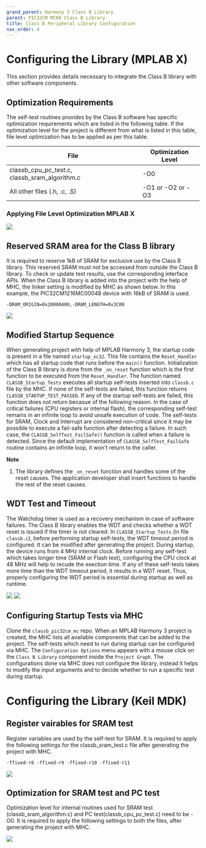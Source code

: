 ```yaml
---
grand_parent: Harmony 3 Class B Library
parent: PIC32CM MC00 Class B Library
title: Class B Peripheral Library Configuration
nav_order: 4
---
```


# Configuring the Library (MPLAB X)

This section provides details necessary to integrate the Class B library with other software components.

## Optimization Requirements

The self-test routines provides by the Class B software has specific optimization requirements which are
listed in the following table. If the optimization level for the project is different from what is listed
in this table, file level optimization has to be applied as per this table.

| File | Optimization Level |
|-|-|
| classb_cpu_pc_test.c, classb_sram_algorithm.c | -O0 |
| All other files (.h, .c, .S) | -O1 or -O2 or -O3 |

### Applying File Level Optimization MPLAB X

![](./images/MPLABX_file_optimization.png)

## Reserved SRAM area for the Class B library

It is required to reserve 1kB of SRAM for exclusive use by the Class B library.
This reserved SRAM must not be accessed from outside the Class B library.
To check or update test results, use the corresponding interface APIs.
When the Class B library is added into the project with the help of MHC, the linker setting is modified by MHC as shown below.
In this example, the PIC32CM1216MC00048 device with 16kB of SRAM is used.

`-DRAM_ORIGIN=0x20000400,-DRAM_LENGTH=0x3C00`

![](./images/xc32_ld_SRAM_Reserve_pic32cm.png)


## Modified Startup Sequence

When generating project with help of MPLAB Harmony 3, the startup code is present in a file named `startup_xc32`.
This file contains the `Reset_Handler` which has all startup code that runs before the `main()` function.
Initialization of the Class B library is done from the `_on_reset` function which is the first function
to be executed from the `Reset_Handler`. The function named `CLASSB_Startup_Tests` executes all startup self-tests
inserted into `classb.c` file by the MHC. If none of the self-tests are failed, this function returns
`CLASSB_STARTUP_TEST_PASSED`. If any of the startup self-tests are failed, this function does not return becasue
of the following reason.
In the case of critical failures (CPU registers or internal flash),
the corresponding self-test remains in an infinite loop to avoid unsafe execution of code.
The self-tests for SRAM, Clock and Interrupt are considered non-critical since it may be possible to execute
a fail-safe function after detecting a failure. In such case, the `CLASSB_SelfTest_FailSafe()` function is
called when a failure is detected. Since the default implementation of `CLASSB_SelfTest_FailSafe` routine
contains an infinite loop, it won't return to the caller. 

**Note**
1. The library defines the `_on_reset` function and handles some of the reset causes.
The application developer shall insert functions to handle the rest of the reset causes.


## WDT Test and Timeout

The Watchdog timer is used as a recovery mechanism in case of software failures.
The Class B library enables the WDT and checks whether a WDT reset is issued if the timer is not cleared.
In `CLASSB_Startup_Tests` (in file `classb.c`), before performing startup self-tests, the WDT timeout period is configured.
It can be modified after generating the project.
During startup, the device runs from 4 MHz internal clock. Before running any self-test which takes longer time
(SRAM or Flash test), configuring the CPU clock at 48 MHz will help to recude the exection time.
If any of these self-tests takes more time than the WDT timeout period, it results in a WDT reset.
Thus, properly configuring the WDT period is essential during startup as well as runtime.

![](./images/WDT_STARTUP_A.png)
![](./images/WDT_STARTUP_B.png)

## Configuring Startup Tests via MHC

Clone the `classb_pic32cm_mc` repo. When an MPLAB Harmony 3 project is created, the MHC lists all available
components that can be added to the project. The self-tests which need to run during startup can be configured via MHC.
The `Configuration Options` menu appears with a mouse click on the `Class B Library` component inside
the `Project Graph`. The configurations done via MHC does not configure the library, instead it helps to modify
the input arguments and to decide whether to run a specific test during startup.

# Configuring the Library (Keil MDK)

## Register vairables for SRAM test

Register variables are used by the self-test for SRAM.
It is required to apply the following settings for the classb_sram_test.c file after
generating the project with MHC.

`-ffixed-r8 -ffixed-r9 -ffixed-r10 -ffixed-r11`

![](./images/armcc6_register_option.png)

## Optimization for SRAM test and PC test

Optimization level for internal routines used for SRAM test (classb_sram_algorithm.c)
and PC test(classb_cpu_pc_test.c) need to be -O0.
It is required to apply the following settings to both the files,
after generating the project with MHC.

![](./images/armcc6_file_optimization.png)

